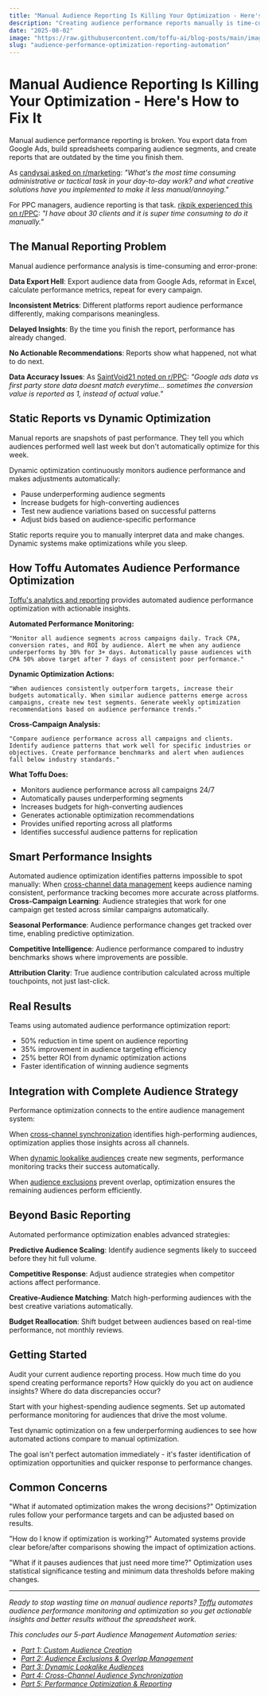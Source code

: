 ```yaml
---
title: "Manual Audience Reporting Is Killing Your Optimization - Here's How to Fix It"
description: "Creating audience performance reports manually is time-consuming and often inaccurate. Here's how to automate audience optimization and reporting for better results."
date: "2025-08-02"
image: "https://raw.githubusercontent.com/toffu-ai/blog-posts/main/images/audience-performance-optimization-hero.avif"
slug: "audience-performance-optimization-reporting-automation"
---
```


# Manual Audience Reporting Is Killing Your Optimization - Here's How to Fix It

Manual audience performance reporting is broken. You export data from Google Ads, build spreadsheets comparing audience segments, and create reports that are outdated by the time you finish them.

As [candysai asked on r/marketing](https://reddit.com/r/marketing/comments/1ejblfm/marketers_whats_your_least_favorite_dailyweekly/): *"What's the most time consuming administrative or tactical task in your day-to-day work? and what creative solutions have you implemented to make it less manual/annoying."*

For PPC managers, audience reporting is that task. [rikpik experienced this on r/PPC](https://reddit.com/r/PPC/comments/1mdxop0/how_to_get_auction_insights_data_to_looker_studio/): *"I have about 30 clients and it is super time consuming to do it manually."*

## The Manual Reporting Problem

Manual audience performance analysis is time-consuming and error-prone:

**Data Export Hell**: Export audience data from Google Ads, reformat in Excel, calculate performance metrics, repeat for every campaign.

**Inconsistent Metrics**: Different platforms report audience performance differently, making comparisons meaningless.

**Delayed Insights**: By the time you finish the report, performance has already changed.

**No Actionable Recommendations**: Reports show what happened, not what to do next.

**Data Accuracy Issues**: As [SaintVoid21 noted on r/PPC](https://reddit.com/r/PPC/comments/1m756kw/google_ads_data_vs_first_party_store_data_doesnt/): *"Google ads data vs first party store data doesnt match everytime... sometimes the conversion value is reported as 1, instead of actual value."*

## Static Reports vs Dynamic Optimization

Manual reports are snapshots of past performance. They tell you which audiences performed well last week but don't automatically optimize for this week.

Dynamic optimization continuously monitors audience performance and makes adjustments automatically:
- Pause underperforming audience segments
- Increase budgets for high-converting audiences  
- Test new audience variations based on successful patterns
- Adjust bids based on audience-specific performance

Static reports require you to manually interpret data and make changes. Dynamic systems make optimizations while you sleep.

## How Toffu Automates Audience Performance Optimization

[Toffu's analytics and reporting](https://toffu.ai/academy/analytics) provides automated audience performance optimization with actionable insights.

**Automated Performance Monitoring:**
```
"Monitor all audience segments across campaigns daily. Track CPA, conversion rates, and ROI by audience. Alert me when any audience underperforms by 30% for 3+ days. Automatically pause audiences with CPA 50% above target after 7 days of consistent poor performance."
```

**Dynamic Optimization Actions:**
```
"When audiences consistently outperform targets, increase their budgets automatically. When similar audience patterns emerge across campaigns, create new test segments. Generate weekly optimization recommendations based on audience performance trends."
```

**Cross-Campaign Analysis:**
```
"Compare audience performance across all campaigns and clients. Identify audience patterns that work well for specific industries or objectives. Create performance benchmarks and alert when audiences fall below industry standards."
```

**What Toffu Does:**
- Monitors audience performance across all campaigns 24/7
- Automatically pauses underperforming segments
- Increases budgets for high-converting audiences
- Generates actionable optimization recommendations
- Provides unified reporting across all platforms
- Identifies successful audience patterns for replication

## Smart Performance Insights

Automated audience optimization identifies patterns impossible to spot manually:
When [cross-channel data management](https://toffu.ai/blog/cross-channel-audience-synchronization-automation) keeps audience naming consistent, performance tracking becomes more accurate across platforms.
**Cross-Campaign Learning**: Audience strategies that work for one campaign get tested across similar campaigns automatically.

**Seasonal Performance**: Audience performance changes get tracked over time, enabling predictive optimization.

**Competitive Intelligence**: Audience performance compared to industry benchmarks shows where improvements are possible.

**Attribution Clarity**: True audience contribution calculated across multiple touchpoints, not just last-click.

## Real Results

Teams using automated audience performance optimization report:
- 50% reduction in time spent on audience reporting
- 35% improvement in audience targeting efficiency
- 25% better ROI from dynamic optimization actions
- Faster identification of winning audience segments

## Integration with Complete Audience Strategy

Performance optimization connects to the entire audience management system:

When [cross-channel synchronization](https://toffu.ai/blog/cross-channel-audience-synchronization-automation) identifies high-performing audiences, optimization applies those insights across all channels.

When [dynamic lookalike audiences](https://toffu.ai/blog/dynamic-lookalike-audiences-automation) create new segments, performance monitoring tracks their success automatically.

When [audience exclusions](https://toffu.ai/blog/audience-exclusions-overlap-management-automation) prevent overlap, optimization ensures the remaining audiences perform efficiently.

## Beyond Basic Reporting

Automated performance optimization enables advanced strategies:

**Predictive Audience Scaling**: Identify audience segments likely to succeed before they hit full volume.

**Competitive Response**: Adjust audience strategies when competitor actions affect performance.

**Creative-Audience Matching**: Match high-performing audiences with the best creative variations automatically.

**Budget Reallocation**: Shift budget between audiences based on real-time performance, not monthly reviews.

## Getting Started

Audit your current audience reporting process. How much time do you spend creating performance reports? How quickly do you act on audience insights? Where do data discrepancies occur?

Start with your highest-spending audience segments. Set up automated performance monitoring for audiences that drive the most volume.

Test dynamic optimization on a few underperforming audiences to see how automated actions compare to manual optimization.

The goal isn't perfect automation immediately - it's faster identification of optimization opportunities and quicker response to performance changes.

## Common Concerns

"What if automated optimization makes the wrong decisions?" Optimization rules follow your performance targets and can be adjusted based on results.

"How do I know if optimization is working?" Automated systems provide clear before/after comparisons showing the impact of optimization actions.

"What if it pauses audiences that just need more time?" Optimization uses statistical significance testing and minimum data thresholds before making changes.

---

*Ready to stop wasting time on manual audience reports? [Toffu](https://toffu.ai) automates audience performance monitoring and optimization so you get actionable insights and better results without the spreadsheet work.*

*This concludes our 5-part Audience Management Automation series:*
- *[Part 1: Custom Audience Creation](https://toffu.ai/blog/audience-management-automation-custom-audiences)*
- *[Part 2: Audience Exclusions & Overlap Management](https://toffu.ai/blog/audience-exclusions-overlap-management-automation)*  
- *[Part 3: Dynamic Lookalike Audiences](https://toffu.ai/blog/dynamic-lookalike-audiences-automation)*
- *[Part 4: Cross-Channel Audience Synchronization](https://toffu.ai/blog/cross-channel-audience-synchronization-automation)*
- *[Part 5: Performance Optimization & Reporting](https://toffu.ai/blog/audience-performance-optimization-reporting-automation)*